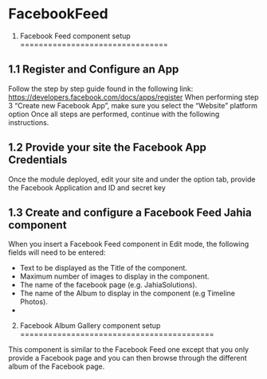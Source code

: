 # FacebookFeed

1. Facebook Feed component setup
================================

1.1 Register and Configure an App
---------------------------------

Follow the step by step guide found in the following link:
  https://developers.facebook.com/docs/apps/register
When performing step 3 “Create new Facebook App”, make sure you select the “Website” platform option
Once all steps are performed, continue with the following instructions.

1.2 Provide your site the Facebook App Credentials
--------------------------------------------------

Once the module deployed, edit your site and under the option tab, provide the Facebook Application and ID and secret key

1.3 Create and configure a Facebook Feed Jahia component
--------------------------------------------------------

When you insert a Facebook Feed component in Edit mode, the following fields will need to be entered:
 - Text to be displayed as the Title of the component.
 - Maximum number of images to display in the component.
 - The name of the facebook page (e.g. JahiaSolutions).
 - The name of the Album to display in the component (e.g Timeline Photos).
 - 
 2. Facebook Album Gallery component setup
==========================================

This component is similar to the Facebook Feed one except that you only provide a Facebook page and you can then browse through the different album of the Facebook page.
